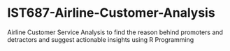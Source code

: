 # IST687-Airline-Customer-Analysis
Airline Customer Service Analysis to find the reason behind promoters and detractors and suggest actionable insights using R Programming
